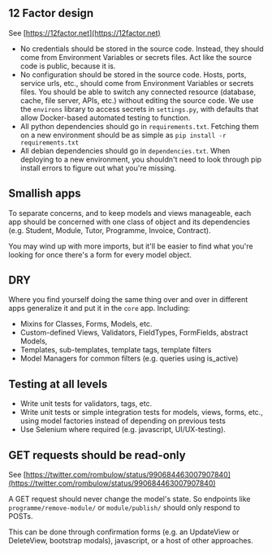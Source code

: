 ## 12 Factor design
See [https://12factor.net](https://12factor.net)

 * No credentials should be stored in the source code.  Instead, they should come from Environment Variables or secrets files.  Act like the source code is public, because it is.
 * No configuration should be stored in the source code.  Hosts, ports, service urls, etc., should come from Environment Variables or secrets files.  You should be able to switch any connected resource (database, cache, file server, APIs, etc.) without editing the source code.  We use the `environs` library to access secrets in `settings.py`, with defaults that allow Docker-based automated testing to function.
 * All python dependencies should go in `requirements.txt`.  Fetching them on a new environment should be as simple as `pip install -r requirements.txt`
 * All debian dependencies should go in `dependencies.txt`.  When deploying to a new environment, you shouldn't need to look through pip install errors to figure out what you're missing.

## Smallish apps
To separate concerns, and to keep models and views manageable, each app should be concerned with one class of object and its dependencies (e.g. Student, Module, Tutor, Programme, Invoice, Contract).

You may wind up with more imports, but it'll be easier to find what you're looking for once there's a form for every model object.

## DRY
Where you find yourself doing the same thing over and over in different apps generalize it and put it in the `core` app.
Including:

 * Mixins for Classes, Forms, Models, etc.
 * Custom-defined Views, Validators, FieldTypes, FormFields, abstract Models,
 * Templates, sub-templates, template tags, template filters
 * Model Managers for common filters (e.g. queries using is_active)

## Testing at all levels
 * Write unit tests for validators, tags, etc.
 * Write unit tests or simple integration tests for models, views, forms, etc., using model factories instead of depending on previous tests
 * Use Selenium where required (e.g. javascript, UI/UX-testing).

## GET requests should be read-only
See [https://twitter.com/rombulow/status/990684463007907840](https://twitter.com/rombulow/status/990684463007907840)

A GET request should never change the model's state.  So endpoints like `programme/remove-module/` or `module/publish/`
should only respond to POSTs.

This can be done through confirmation forms (e.g. an UpdateView or DeleteView, bootstrap
modals), javascript, or a host of other approaches.
